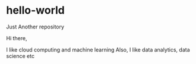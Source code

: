 # hello-world
Just Another repository

Hi there,

I like cloud computing and machine learning
Also, I like data analytics, data science etc
